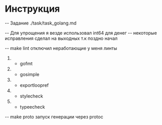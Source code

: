# Инструкция
-- Задание ./task/task_golang.md

-- Для упрощения я везде использовал int64 для денег
-- некоторые исправления сделал на выходных т.к поздно начал

-- make lint 
отключил неработающие у меня линты
1) - gofmt
2) - gosimple
3) - exportloopref
4) - stylecheck
5) - typeecheck

-- make proto запуск генерации через protoc
